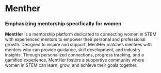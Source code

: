 # Menther
### Emphasizing mentorship specifically for women

**MentHer** is a mentorship platform dedicated to connecting women in STEM with experienced mentors to empower their personal and professional growth. Designed to inspire and support, MentHer matches mentees with mentors who can provide guidance, skill development, and industry insights. Through personalized connections, progress tracking, and a gamified experience, MentHer fosters a supportive community where women in STEM can learn, grow, and achieve their goals together.
